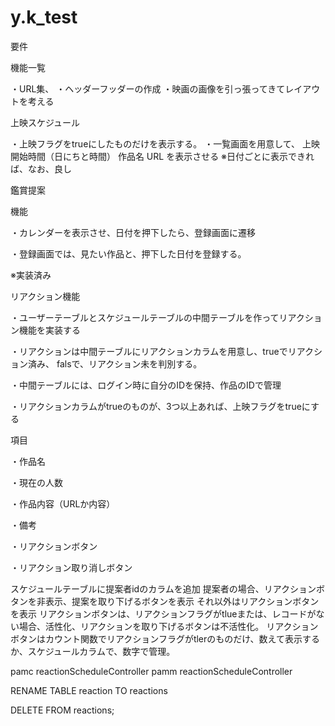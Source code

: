# y.k_test
要件

機能一覧

・URL集、
・ヘッダーフッダーの作成
・映画の画像を引っ張ってきてレイアウトを考える


上映スケジュール

・上映フラグをtrueにしたものだけを表示する。
・一覧画面を用意して、
    上映開始時間（日にちと時間）
    作品名
    URL
を表示させる
※日付ごとに表示できれば、なお、良し

鑑賞提案

機能

・カレンダーを表示させ、日付を押下したら、登録画面に遷移

・登録画面では、見たい作品と、押下した日付を登録する。

※実装済み

リアクション機能

・ユーザーテーブルとスケジュールテーブルの中間テーブルを作ってリアクション機能を実装する

・リアクションは中間テーブルにリアクションカラムを用意し、trueでリアクション済み、
  falsで、リアクション未を判別する。

・中間テーブルには、ログイン時に自分のIDを保持、作品のIDで管理

・リアクションカラムがtrueのものが、3つ以上あれば、上映フラグをtrueにする

項目

・作品名

・現在の人数

・作品内容（URLか内容）

・備考

・リアクションボタン

・リアクション取り消しボタン

スケジュールテーブルに提案者idのカラムを追加
提案者の場合、リアクションボタンを非表示、提案を取り下げるボタンを表示
それ以外はリアクションボタンを表示
リアクションボタンは、リアクションフラグがtlueまたは、レコードがない場合、活性化、リアクションを取り下げるボタンは不活性化。
リアクションボタンはカウント関数でリアクションフラグがtlerのものだけ、数えて表示するか、スケジュールカラムで、数字で管理。

pamc reactionScheduleController
pamm reactionScheduleController

RENAME TABLE reaction TO reactions

DELETE FROM reactions;
